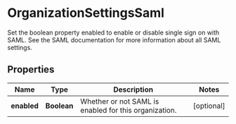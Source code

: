 # OrganizationSettingsSaml

Set the boolean property enabled to enable or disable single sign on with SAML. See the SAML documentation for more information about all SAML settings.

## Properties

| Name        | Type        | Description                                           | Notes      |
| ----------- | ----------- | ----------------------------------------------------- | ---------- |
| **enabled** | **Boolean** | Whether or not SAML is enabled for this organization. | [optional] |
